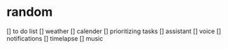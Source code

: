 # random
[] to do list 
[] weather 
[] calender
[] prioritizing tasks
[] assistant 
[] voice 
[] notifications
[] timelapse
[] music

